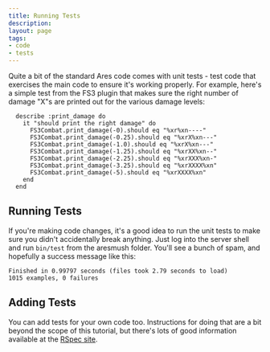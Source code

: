 ```yaml
---
title: Running Tests
description: 
layout: page
tags:
- code
- tests
---
```


Quite a bit of the standard Ares code comes with unit tests - test code that exercises the main code to ensure it's working properly.  For example, here's a simple test from the FS3 plugin that makes sure the right number of damage "X"s are printed out for the various damage levels:

      describe :print_damage do
        it "should print the right damage" do
          FS3Combat.print_damage(-0).should eq "%xr%xn----"
          FS3Combat.print_damage(-0.25).should eq "%xrX%xn---"
          FS3Combat.print_damage(-1.0).should eq "%xrX%xn---"
          FS3Combat.print_damage(-1.25).should eq "%xrXX%xn--"
          FS3Combat.print_damage(-2.25).should eq "%xrXXX%xn-"
          FS3Combat.print_damage(-3.25).should eq "%xrXXXX%xn"
          FS3Combat.print_damage(-5).should eq "%xrXXXX%xn"
        end
      end

## Running Tests

If you're making code changes, it's a good idea to run the unit tests to make sure you didn't accidentally break anything.  Just log into the server shell and run `bin/test` from the aresmush folder.  You'll see a bunch of spam, and hopefully a success message like this:

    Finished in 0.99797 seconds (files took 2.79 seconds to load)
    1015 examples, 0 failures


## Adding Tests

You can add tests for your own code too.  Instructions for doing that are a bit beyond the scope of this tutorial, but there's lots of good information available at the [RSpec site](http://rspec.info/).
